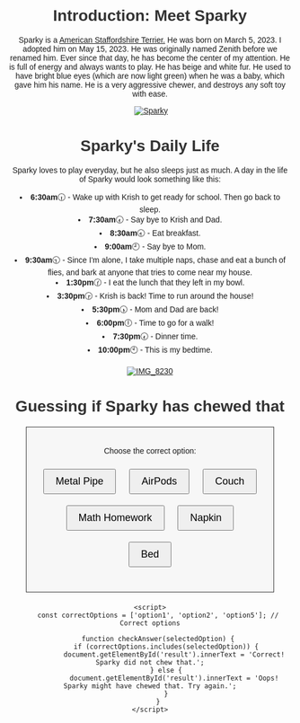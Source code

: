 <html>
  <h1>
    Introduction: Meet Sparky
  </h1>
  <p>
    Sparky is a <a href="https://www.akc.org/dog-breeds/american-staffordshire-terrier/">American Staffordshire Terrier.</a> He was born on March 5, 2023. I adopted him on May 15, 2023. He was originally named Zenith before we renamed him. Ever since that day, he has become the center of my attention. He is full of energy and always wants to play. He has beige and white fur. He used to have bright blue eyes (which are now light green) when he was a baby, which gave him his name. He is a very aggressive chewer, and destroys any soft toy with ease. 
  </p>
   <img>
  <a href="https://imgbb.com/"><img src="https://i.ibb.co/cCn7w2c/Sparky.jpg" alt="Sparky" border="0"></a>
  <h1>
    Sparky's Daily Life
  </h1>
    <P>
      Sparky loves to play everyday, but he also sleeps just as much. A day in the life of Sparky would look something like this:
    </P>
    <li>
      <b>6:30am</b>🕡 - Wake up with Krish to get ready for school. Then go back to sleep.
    </li>
      <li>
      <b>7:30am</b>🕢 - Say bye to Krish and Dad.
    </li>
  <li>
    <b>8:30am</b>🕣 - Eat breakfast.
  </li>
  <li>
    <b>9:00am</b>🕘 - Say bye to Mom. 
    <li>
      <b>9:30am</b>🕤 - Since I'm alone, I take multiple naps, chase and eat a bunch of flies, and bark at anyone that tries to come near my house.
  </li>
  <li>
    <b>1:30pm</b>🕜 - I eat the lunch that they left in my bowl.
  <li>
    <b>3:30pm</b>🕞 - Krish is back! Time to run around the house! 
  </li>
  <li>
      <b>5:30pm</b>🕠 - Mom and Dad are back!
  </li>
  <li>
    <b>6:00pm</b>🕕 - Time to go for a walk!
  </li>
  <li>
    <b>7:30pm</b>🕢 - Dinner time.
  </li>
  <li>
    <b>10:00pm</b>🕙 - This is my bedtime.
  </li>
  <br>
  <a href="https://imgbb.com/"><img src="https://i.ibb.co/RN2VXyc/IMG-8230.jpg" alt="IMG_8230" border="0"></a>
<head>
    <title>Guessing if Sparky has chewed that</title>
    <style>
        body {
            text-align: center;
            font-family: Arial, sans-serif;
        }
        h1 {
            color: #333;
        }
        #game-container {
            margin: 20px auto;
            padding: 20px;
            border: 1px solid #333;
            max-width: 400px;
            background-color: #f7f7f7;
        }
        button {
            padding: 10px 20px;
            margin: 10px;
            font-size: 18px;
            cursor: pointer;
        }
    </style>
</head>
<body>
    <h1>Guessing if Sparky has chewed that</h1>
    <div id="game-container">
        <p>Choose the correct option:</p>
        <button id="option1" onclick="checkAnswer('option1')">Metal Pipe</button>
        <button id="option2" onclick="checkAnswer('option2')">AirPods</button>
        <button id="option3" onclick="checkAnswer('option3')">Couch</button>
        <button id="option4" onclick="checkAnswer('option4')">Math Homework</button>
        <button id="option5" onclick="checkAnswer('option5')">Napkin</button>
        <button id="option6" onclick="checkAnswer('option6')">Bed</button>
        <p id="result"></p>
    </div>

    <script>
        const correctOptions = ['option1', 'option2', 'option5']; // Correct options

        function checkAnswer(selectedOption) {
            if (correctOptions.includes(selectedOption)) {
                document.getElementById('result').innerText = 'Correct! Sparky did not chew that.';
            } else {
                document.getElementById('result').innerText = 'Oops! Sparky might have chewed that. Try again.';
            }
        }
    </script>
</body>
</html>
